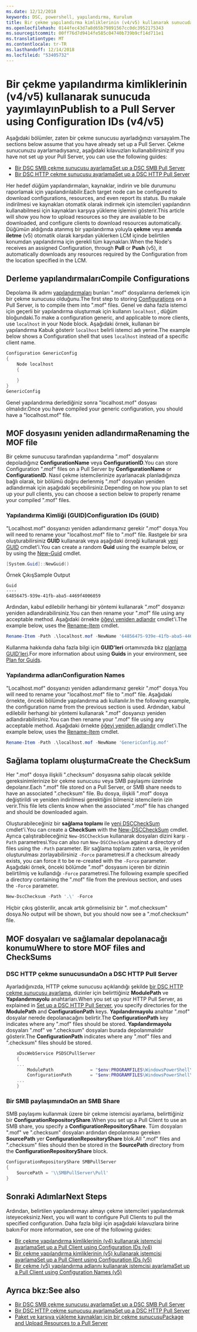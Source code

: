 ```yaml
---
ms.date: 12/12/2018
keywords: DSC, powershell, yapılandırma, Kurulum
title: Bir çekme yapılandırma kimliklerinin (v4/v5) kullanarak sunucuda yayımlayın
ms.openlocfilehash: 0144fec43d7a8d65b79891567cc0dc3952175343
ms.sourcegitcommit: 00ff76d7d9414fe585c04740b739b9cf14d711e1
ms.translationtype: MT
ms.contentlocale: tr-TR
ms.lasthandoff: 12/14/2018
ms.locfileid: "53405732"
---
```

# <a name="publish-to-a-pull-server-using-configuration-ids-v4v5"></a><span data-ttu-id="7e903-103">Bir çekme yapılandırma kimliklerinin (v4/v5) kullanarak sunucuda yayımlayın</span><span class="sxs-lookup"><span data-stu-id="7e903-103">Publish to a Pull Server using Configuration IDs (v4/v5)</span></span>

<span data-ttu-id="7e903-104">Aşağıdaki bölümler, zaten bir çekme sunucusu ayarladığınızı varsayalım.</span><span class="sxs-lookup"><span data-stu-id="7e903-104">The sections below assume that you have already set up a Pull Server.</span></span> <span data-ttu-id="7e903-105">Çekme sunucunuzu ayarlamadıysanız, aşağıdaki kılavuzları kullanabilirsiniz:</span><span class="sxs-lookup"><span data-stu-id="7e903-105">If you have not set up your Pull Server, you can use the following guides:</span></span>

- [<span data-ttu-id="7e903-106">Bir DSC SMB çekme sunucusu ayarlama</span><span class="sxs-lookup"><span data-stu-id="7e903-106">Set up a DSC SMB Pull Server</span></span>](pullServerSmb.md)
- [<span data-ttu-id="7e903-107">Bir DSC HTTP çekme sunucusu ayarlama</span><span class="sxs-lookup"><span data-stu-id="7e903-107">Set up a DSC HTTP Pull Server</span></span>](pullServer.md)

<span data-ttu-id="7e903-108">Her hedef düğüm yapılandırmaları, kaynaklar, indirin ve bile durumunu raporlamak için yapılandırılabilir.</span><span class="sxs-lookup"><span data-stu-id="7e903-108">Each target node can be configured to download configurations, resources, and even report its status.</span></span> <span data-ttu-id="7e903-109">Bu makale indirilmesi ve kaynakları otomatik olarak indirmek için istemcileri yapılandırın kullanabilmesi için kaynakları karşıya yükleme işlemini gösterir.</span><span class="sxs-lookup"><span data-stu-id="7e903-109">This article will show you how to upload resources so they are available to be downloaded, and configure clients to download resources automatically.</span></span> <span data-ttu-id="7e903-110">Düğümün aldığında atanmış bir yapılandırma yoluyla **çekme** veya **anında iletme** (v5) otomatik olarak karşıdan yüklerken LCM içinde belirtilen konumdan yapılandırma için gerekli tüm kaynakları.</span><span class="sxs-lookup"><span data-stu-id="7e903-110">When the Node's receives an assigned Configuration, through **Pull** or **Push** (v5), it automatically downloads any resources required by the Configuration from the location specified in the LCM.</span></span>

## <a name="compile-configurations"></a><span data-ttu-id="7e903-111">Derleme yapılandırmaları</span><span class="sxs-lookup"><span data-stu-id="7e903-111">Compile Configurations</span></span>

<span data-ttu-id="7e903-112">Depolama ilk adımı [yapılandırmaları](../configurations/configurations.md) bunları ".mof" dosyalarına derlemek için bir çekme sunucusu olduğunu.</span><span class="sxs-lookup"><span data-stu-id="7e903-112">The first step to storing [Configurations](../configurations/configurations.md) on a Pull Server, is to compile them into ".mof" files.</span></span> <span data-ttu-id="7e903-113">Genel ve daha fazla istemci için geçerli bir yapılandırma oluşturmak için kullanın `localhost` , düğüm bloğundaki.</span><span class="sxs-lookup"><span data-stu-id="7e903-113">To make a configuration generic, and applicable to more clients, use `localhost` in your Node block.</span></span> <span data-ttu-id="7e903-114">Aşağıdaki örnek, kullanan bir yapılandırma Kabuk gösterir `localhost` belirli istemci adı yerine.</span><span class="sxs-lookup"><span data-stu-id="7e903-114">The example below shows a Configuration shell that uses `localhost` instead of a specific client name.</span></span>

```powershell
Configuration GenericConfig
{
    Node localhost
    {

    }
}
GenericConfig
```

<span data-ttu-id="7e903-115">Genel yapılandırma derlediğiniz sonra "localhost.mof" dosyası olmalıdır.</span><span class="sxs-lookup"><span data-stu-id="7e903-115">Once you have compiled your generic configuration, you should have a "localhost.mof" file.</span></span>

## <a name="renaming-the-mof-file"></a><span data-ttu-id="7e903-116">MOF dosyasını yeniden adlandırma</span><span class="sxs-lookup"><span data-stu-id="7e903-116">Renaming the MOF file</span></span>

<span data-ttu-id="7e903-117">Bir çekme sunucusu tarafından yapılandırma ".mof" dosyalarını depoladığınız **ConfigurationName** veya **ConfigurationID**.</span><span class="sxs-lookup"><span data-stu-id="7e903-117">You can store Configuration ".mof" files on a Pull Server by **ConfigurationName** or **ConfigurationID**.</span></span> <span data-ttu-id="7e903-118">Nasıl çekme istemcilerinize ayarlanacak planladığınıza bağlı olarak, bir bölümü doğru derlenmiş ".mof" dosyaları yeniden adlandırmak için aşağıdaki seçebilirsiniz.</span><span class="sxs-lookup"><span data-stu-id="7e903-118">Depending on how you plan to set up your pull clients, you can choose a section below to properly rename your compiled ".mof" files.</span></span>

### <a name="configuration-ids-guid"></a><span data-ttu-id="7e903-119">Yapılandırma Kimliği (GUID)</span><span class="sxs-lookup"><span data-stu-id="7e903-119">Configuration IDs (GUID)</span></span>

<span data-ttu-id="7e903-120">"Localhost.mof" dosyanızı yeniden adlandırmanız gerekir "<GUID>.mof" dosya.</span><span class="sxs-lookup"><span data-stu-id="7e903-120">You will need to rename your "localhost.mof" file to "<GUID>.mof" file.</span></span> <span data-ttu-id="7e903-121">Rastgele bir sıra oluşturabilirsiniz **GUID** kullanarak veya aşağıdaki örneği kullanarak [yeni GUID](/powershell/module/microsoft.powershell.utility/new-guid) cmdlet'i.</span><span class="sxs-lookup"><span data-stu-id="7e903-121">You can create a random **Guid** using the example below, or by using the [New-Guid](/powershell/module/microsoft.powershell.utility/new-guid) cmdlet.</span></span>

```powershell
[System.Guid]::NewGuid()
```

<span data-ttu-id="7e903-122">Örnek Çıkış</span><span class="sxs-lookup"><span data-stu-id="7e903-122">Sample Output</span></span>

```output
Guid
----
64856475-939e-41fb-aba5-4469f4006059
```

<span data-ttu-id="7e903-123">Ardından, kabul edilebilir herhangi bir yöntemi kullanarak ".mof" dosyanızı yeniden adlandırabilirsiniz.</span><span class="sxs-lookup"><span data-stu-id="7e903-123">You can then rename your ".mof" file using any acceptable method.</span></span> <span data-ttu-id="7e903-124">Aşağıdaki örnekte [öğeyi yeniden adlandır](/powershell/module/microsoft.powershell.management/rename-item) cmdlet'i.</span><span class="sxs-lookup"><span data-stu-id="7e903-124">The example below, uses the [Rename-Item](/powershell/module/microsoft.powershell.management/rename-item) cmdlet.</span></span>

```powershell
Rename-Item -Path .\localhost.mof -NewName '64856475-939e-41fb-aba5-4469f4006059.mof'
```

<span data-ttu-id="7e903-125">Kullanma hakkında daha fazla bilgi için **GUID'leri** ortamınızda bkz [planlama GUID'leri](/powershell/dsc/secureserver#guids).</span><span class="sxs-lookup"><span data-stu-id="7e903-125">For more information about using **Guids** in your environment, see [Plan for Guids](/powershell/dsc/secureserver#guids).</span></span>

### <a name="configuration-names"></a><span data-ttu-id="7e903-126">Yapılandırma adları</span><span class="sxs-lookup"><span data-stu-id="7e903-126">Configuration Names</span></span>

<span data-ttu-id="7e903-127">"Localhost.mof" dosyanızı yeniden adlandırmanız gerekir "<Configuration Name>.mof" dosya.</span><span class="sxs-lookup"><span data-stu-id="7e903-127">You will need to rename your "localhost.mof" file to "<Configuration Name>.mof" file.</span></span> <span data-ttu-id="7e903-128">Aşağıdaki örnekte, önceki bölümde yapılandırma adı kullanılır.</span><span class="sxs-lookup"><span data-stu-id="7e903-128">In the following example, the configuration name from the previous section is used.</span></span> <span data-ttu-id="7e903-129">Ardından, kabul edilebilir herhangi bir yöntemi kullanarak ".mof" dosyanızı yeniden adlandırabilirsiniz.</span><span class="sxs-lookup"><span data-stu-id="7e903-129">You can then rename your ".mof" file using any acceptable method.</span></span> <span data-ttu-id="7e903-130">Aşağıdaki örnekte [öğeyi yeniden adlandır](/powershell/module/microsoft.powershell.management/rename-item) cmdlet'i.</span><span class="sxs-lookup"><span data-stu-id="7e903-130">The example below, uses the [Rename-Item](/powershell/module/microsoft.powershell.management/rename-item) cmdlet.</span></span>

```powershell
Rename-Item -Path .\localhost.mof -NewName 'GenericConfig.mof'
```

## <a name="create-the-checksum"></a><span data-ttu-id="7e903-131">Sağlama toplamı oluşturma</span><span class="sxs-lookup"><span data-stu-id="7e903-131">Create the CheckSum</span></span>

<span data-ttu-id="7e903-132">Her ".mof" dosya ilişkili ".checksum" dosyasına sahip olacak şekilde gereksinimlerinize bir çekme sunucusu veya SMB paylaşımı üzerinde depolanır.</span><span class="sxs-lookup"><span data-stu-id="7e903-132">Each ".mof" file stored on a Pull Server, or SMB share needs to have an associated ".checksum" file.</span></span> <span data-ttu-id="7e903-133">Bu dosya, ilişkili ".mof" dosya değiştirildi ve yeniden indirilmesi gerektiğini bilmeniz istemcilerin izin verir.</span><span class="sxs-lookup"><span data-stu-id="7e903-133">This file lets clients know when the associated ".mof" file has changed and should be downloaded again.</span></span>

<span data-ttu-id="7e903-134">Oluşturabileceğiniz bir **sağlama toplamı** ile [yeni DSCCheckSum](/powershell/module/psdesiredstateconfiguration/new-dscchecksum) cmdlet'i.</span><span class="sxs-lookup"><span data-stu-id="7e903-134">You can create a **CheckSum** with the [New-DSCCheckSum](/powershell/module/psdesiredstateconfiguration/new-dscchecksum) cmdlet.</span></span> <span data-ttu-id="7e903-135">Ayrıca çalıştırabileceğiniz `New-DSCCheckSum` kullanarak dosyaları dizini karşı `-Path` parametresi.</span><span class="sxs-lookup"><span data-stu-id="7e903-135">You can also run `New-DSCCheckSum` against a directory of files using the `-Path` parameter.</span></span> <span data-ttu-id="7e903-136">Bir sağlama toplamı zaten varsa, ile yeniden oluşturulması zorlayabilirsiniz `-Force` parametresi.</span><span class="sxs-lookup"><span data-stu-id="7e903-136">If a checksum already exists, you can force it to be re-created with the `-Force` parameter.</span></span> <span data-ttu-id="7e903-137">Aşağıdaki örnek, önceki bölümde ".mof" dosyasını içeren bir dizinin belirtilmiş ve kullandığı `-Force` parametresi.</span><span class="sxs-lookup"><span data-stu-id="7e903-137">The following example specified a directory containing the ".mof" file from the previous section, and uses the `-Force` parameter.</span></span>

```powershell
New-DscChecksum -Path '.\' -Force
```

<span data-ttu-id="7e903-138">Hiçbir çıkış gösterilir, ancak artık görmelisiniz bir "<GUID or Configuration Name>. mof.checksum" dosya.</span><span class="sxs-lookup"><span data-stu-id="7e903-138">No output will be shown, but you should now see a "<GUID or Configuration Name>.mof.checksum" file.</span></span>

## <a name="where-to-store-mof-files-and-checksums"></a><span data-ttu-id="7e903-139">MOF dosyaları ve sağlamalar depolanacağı konumu</span><span class="sxs-lookup"><span data-stu-id="7e903-139">Where to store MOF files and CheckSums</span></span>

### <a name="on-a-dsc-http-pull-server"></a><span data-ttu-id="7e903-140">DSC HTTP çekme sunucusunda</span><span class="sxs-lookup"><span data-stu-id="7e903-140">On a DSC HTTP Pull Server</span></span>

<span data-ttu-id="7e903-141">Ayarladığınızda, HTTP çekme sunucusu açıklandığı şekilde [bir DSC HTTP çekme sunucusu ayarlama](pullServer.md), dizinler için belirttiğiniz **ModulePath** ve **Yapılandırmayolu** anahtarları.</span><span class="sxs-lookup"><span data-stu-id="7e903-141">When you set up your HTTP Pull Server, as explained in [Set up a DSC HTTP Pull Server](pullServer.md), you specify directories for the **ModulePath** and **ConfigurationPath** keys.</span></span> <span data-ttu-id="7e903-142">**Yapılandırmayolu** anahtar ".mof" dosyalar nerede depolanacağını belirtir.</span><span class="sxs-lookup"><span data-stu-id="7e903-142">The **ConfigurationPath** key indicates where any ".mof" files should be stored.</span></span> <span data-ttu-id="7e903-143">**Yapılandırmayolu** dosyaları ".mof" ve ".checksum" dosyaları burada depolanmalıdır gösterir.</span><span class="sxs-lookup"><span data-stu-id="7e903-143">The **ConfigurationPath** indicates where any ".mof" files and ".checksum" files should be stored.</span></span>

```powershell
    xDscWebService PSDSCPullServer
    {
    ...
        ModulePath              = "$env:PROGRAMFILES\WindowsPowerShell\DscService\Modules"
        ConfigurationPath       = "$env:PROGRAMFILES\WindowsPowerShell\DscService\Configuration"
    ...
    }

```

### <a name="on-an-smb-share"></a><span data-ttu-id="7e903-144">Bir SMB paylaşımında</span><span class="sxs-lookup"><span data-stu-id="7e903-144">On an SMB Share</span></span>

<span data-ttu-id="7e903-145">SMB paylaşımı kullanmak üzere bir çekme istemcisi ayarlama, belirttiğiniz bir **ConfigurationRepositoryShare**.</span><span class="sxs-lookup"><span data-stu-id="7e903-145">When you set up a Pull Client to use an SMB share, you specify a **ConfigurationRepositoryShare**.</span></span> <span data-ttu-id="7e903-146">Tüm dosyaları ".mof" ve ".checksum" dosyaları ardından depolanması gereken **SourcePath** yer **ConfigurationRepositoryShare** blok.</span><span class="sxs-lookup"><span data-stu-id="7e903-146">All ".mof" files and ".checksum" files should then be stored in the **SourcePath** directory from the **ConfigurationRepositoryShare** block.</span></span>

```powershell
ConfigurationRepositoryShare SMBPullServer
{
    SourcePath = '\\SMBPullServer\Pull'
}
```

## <a name="next-steps"></a><span data-ttu-id="7e903-147">Sonraki Adımlar</span><span class="sxs-lookup"><span data-stu-id="7e903-147">Next Steps</span></span>

<span data-ttu-id="7e903-148">Ardından, belirtilen yapılandırmayı almayı çekme istemcileri yapılandırmak isteyeceksiniz.</span><span class="sxs-lookup"><span data-stu-id="7e903-148">Next, you will want to configure Pull Clients to pull the specified configuration.</span></span> <span data-ttu-id="7e903-149">Daha fazla bilgi için aşağıdaki kılavuzlara birine bakın:</span><span class="sxs-lookup"><span data-stu-id="7e903-149">For more information, see one of the following guides:</span></span>

- [<span data-ttu-id="7e903-150">Bir çekme yapılandırma kimliklerinin (v4) kullanarak istemcisi ayarlama</span><span class="sxs-lookup"><span data-stu-id="7e903-150">Set up a Pull Client using Configuration IDs (v4)</span></span>](pullClientConfigId4.md)
- [<span data-ttu-id="7e903-151">Bir çekme yapılandırma kimliklerinin (v5) kullanarak istemcisi ayarlama</span><span class="sxs-lookup"><span data-stu-id="7e903-151">Set up a Pull Client using Configuration IDs (v5)</span></span>](pullClientConfigId.md)
- [<span data-ttu-id="7e903-152">Bir çekme (v5) yapılandırma adlarını kullanarak istemcisi ayarlama</span><span class="sxs-lookup"><span data-stu-id="7e903-152">Set up a Pull Client using Configuration Names (v5)</span></span>](pullClientConfigNames.md)

## <a name="see-also"></a><span data-ttu-id="7e903-153">Ayrıca bkz:</span><span class="sxs-lookup"><span data-stu-id="7e903-153">See also</span></span>

- [<span data-ttu-id="7e903-154">Bir DSC SMB çekme sunucusu ayarlama</span><span class="sxs-lookup"><span data-stu-id="7e903-154">Set up a DSC SMB Pull Server</span></span>](pullServerSmb.md)
- [<span data-ttu-id="7e903-155">Bir DSC HTTP çekme sunucusu ayarlama</span><span class="sxs-lookup"><span data-stu-id="7e903-155">Set up a DSC HTTP Pull Server</span></span>](pullServer.md)
- [<span data-ttu-id="7e903-156">Paket ve karşıya yükleme kaynakları için bir çekme sunucusu</span><span class="sxs-lookup"><span data-stu-id="7e903-156">Package and Upload Resources to a Pull Server</span></span>](package-upload-resources.md)
